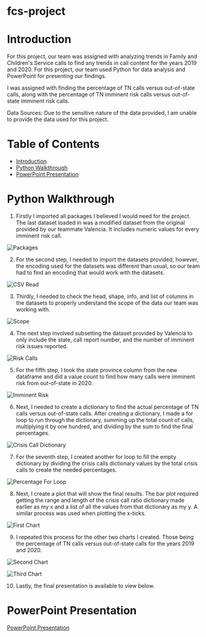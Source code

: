 # fcs-project

# Introduction
For this project, our team was assigned with analyzing trends in Family and Children's Service calls to find any trends in call content for the years 2019 and 2020. For this project, our team used Python for data analysis and PowerPoint for presenting our findings.

I was assigned with finding the percentage of TN calls versus out-of-state calls, along with the percentage of TN imminent risk calls versus out-of-state imminent risk calls.

Data Sources: Due to the sensitive nature of the data provided, I am unable to provide the data used for this project.

# Table of Contents
* [Introduction](#Introduction)
* [Python Walkthrough](#Python-Walkthrough)
* [PowerPoint Presentation](#PowerPoint-Presentation)

# Python Walkthrough
1. Firstly I imported all packages I believed I would need for the project. The last dataset loaded in was a modified dataset from the original provided by our teammate Valencia. It includes numeric values for every imminent risk call.

![Packages](./assets/packages.jpg)

2. For the second step, I needed to import the datasets provided, however, the encoding used for the datasets was different than usual, so our team had to find an encoding that would work with the datasets.

![CSV Read](./assets/csv_read.jpg)

3. Thirdly, I needed to check the head, shape, info, and list of columns in the datasets to properly understand the scope of the data our team was working with.

![Scope](./assets/scope.jpg)

4. The next step involved subsetting the dataset provided by Valencia to only include the state, call report number, and the number of imminent risk issues reported.

![Risk Calls](./assets/risk_calls.jpg)

5. For the fifth step, I took the state province column from the new dataframe and did a value count to find how many calls were imminent risk from out-of-state in 2020.

![Imminent Risk](./assets/imminent_risk.jpg)

6. Next, I needed to create a dictionary to find the actual percentage of TN calls versus out-of-state calls. After creating a dictionary, I made a for loop to run through the dictionary, summing up the total count of calls, multiplying it by one hundred, and dividing by the sum to find the final percentages.

![Crisis Call Dictionary](./assets/crisis_call_dictionary.jpg)

7. For the seventh step, I created another for loop to fill the empty dictionary by dividing the crisis calls dictionary values by the total crisis calls to create the needed percentages.

![Percentage For Loop](./assets/percentage_for_loop.jpg)

8. Next, I create a plot that will show the final results. The bar plot required getting the range and length of the crisis call ratio dictionary made earlier as my x and a list of all the values from that dictionary as my y. A similar process was used when plotting the x-ticks.

![First Chart](./assets/first_chart.jpg)

9. I repeated this process for the other two charts I created. Those being the percentage of TN calls versus out-of-state calls for the years 2019 and 2020.

![Second Chart](./assets/second_chart.jpg)

![Third Chart](./assets/third_chart.jpg)

10. Lastly, the final presentation is available to view below.

# PowerPoint Presentation
[PowerPoint Presentation](presentation/fcs_presentation.pdf)